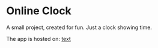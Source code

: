 # Online Clock

A small project, created for fun. Just a clock showing time.

The app is hosted on: [text](https://kamsaf.github.io/clock/)